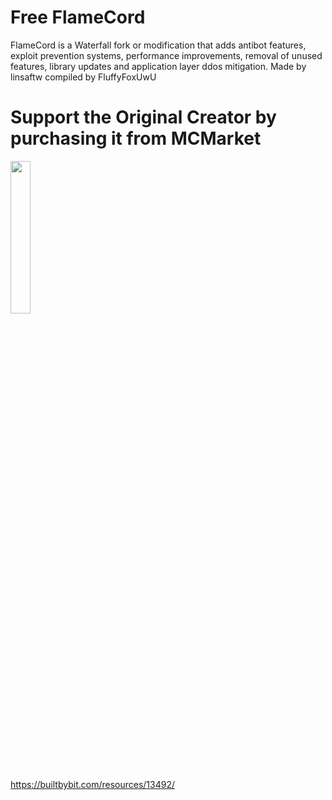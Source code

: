# Free FlameCord

FlameCord is a Waterfall fork or modification that adds antibot features, exploit prevention systems, performance improvements, removal of unused features, library updates and application layer ddos mitigation. Made by linsaftw compiled by FluffyFoxUwU

# Support the Original Creator by purchasing it from MCMarket

<a href="https://builtbybit.com/resources/13492/"><img src="https://builtbybit.com/attachments/mcm-bbb-light-png.524806/" width=25% height=25%><img/><a/>

https://builtbybit.com/resources/13492/
